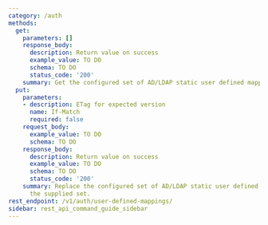 ```yaml
---
category: /auth
methods:
  get:
    parameters: []
    response_body:
      description: Return value on success
      example_value: TO DO
      schema: TO DO
      status_code: '200'
    summary: Get the configured set of AD/LDAP static user defined mappings.
  put:
    parameters:
    - description: ETag for expected version
      name: If-Match
      required: false
    request_body:
      example_value: TO DO
      schema: TO DO
    response_body:
      description: Return value on success
      example_value: TO DO
      schema: TO DO
      status_code: '200'
    summary: Replace the configured set of AD/LDAP static user defined mappings with
      the supplied set.
rest_endpoint: /v1/auth/user-defined-mappings/
sidebar: rest_api_command_guide_sidebar
---
```

